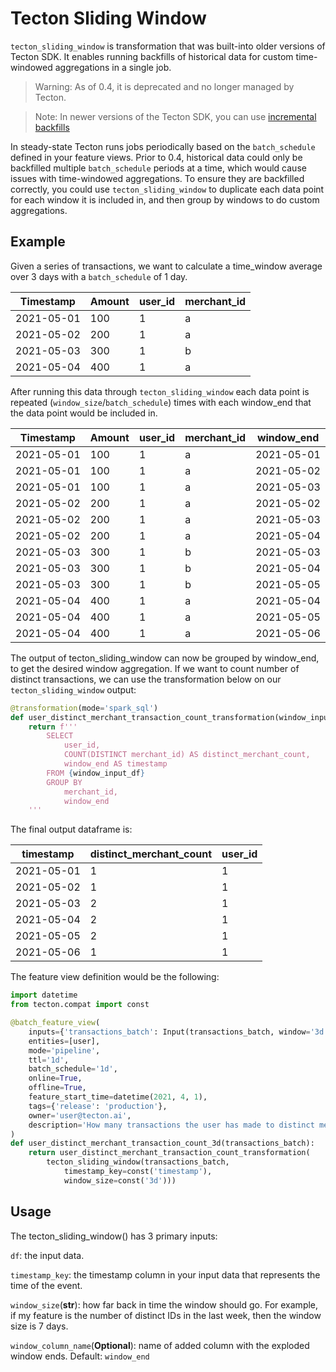 # Tecton Sliding Window

`tecton_sliding_window` is transformation that was built-into older versions of Tecton SDK. It enables running backfills 
of historical data for custom time-windowed aggregations in a single job.

>Warning:
>As of 0.4, it is deprecated and no longer managed by Tecton.

>Note:
>In newer
versions of the Tecton SDK, you can use [incremental backfills](https://docs.tecton.ai/latest/overviews/framework/feature_views/batch/incremental_backfills.html)

In steady-state Tecton runs jobs periodically based on the `batch_schedule` defined in your feature views. Prior to 0.4, historical
data could only be backfilled multiple `batch_schedule` periods at a time, which would cause issues with time-windowed aggregations.  To ensure they are backfilled
correctly, you could use `tecton_sliding_window` to duplicate each data point for each window it is included in, and then group by windows to do 
custom aggregations.

## Example
Given a series of transactions, we want to calculate a time_window average over 3 days with a `batch_schedule` of 1 day.

| Timestamp  | Amount | user_id | merchant_id |
|------------|--------|---------|-------------|
| 2021-05-01 | 100    | 1       | a           |
| 2021-05-02 | 200    | 1       | a           |
| 2021-05-03 | 300    | 1       | b           |
| 2021-05-04 | 400    | 1       | a           |

After running this data through `tecton_sliding_window` each data point is repeated (`window_size`/`batch_schedule`) times
with each window_end that the data point would be included in.

| Timestamp  | Amount | user_id | merchant_id | window_end |
|------------|--------|---------|-------------|------------|
| 2021-05-01 | 100    | 1       | a           | 2021-05-01 |
| 2021-05-01 | 100    | 1       | a           | 2021-05-02 |
| 2021-05-01 | 100    | 1       | a           | 2021-05-03 |
| 2021-05-02 | 200    | 1       | a           | 2021-05-02 |
| 2021-05-02 | 200    | 1       | a           | 2021-05-03 |
| 2021-05-02 | 200    | 1       | a           | 2021-05-04 |
| 2021-05-03 | 300    | 1       | b           | 2021-05-03 |
| 2021-05-03 | 300    | 1       | b           | 2021-05-04 |
| 2021-05-03 | 300    | 1       | b           | 2021-05-05 |
| 2021-05-04 | 400    | 1       | a           | 2021-05-04 |
| 2021-05-04 | 400    | 1       | a           | 2021-05-05 |
| 2021-05-04 | 400    | 1       | a           | 2021-05-06 |

The output of tecton_sliding_window can now be grouped by window_end, to get the desired window aggregation. If we want to
count number of distinct transactions, we can use the transformation below on our `tecton_sliding_window` output:
```python
@transformation(mode='spark_sql')
def user_distinct_merchant_transaction_count_transformation(window_input_df):
    return f'''
        SELECT
            user_id,
            COUNT(DISTINCT merchant_id) AS distinct_merchant_count,
            window_end AS timestamp
        FROM {window_input_df}
        GROUP BY
            merchant_id,
            window_end
    '''
```

The final output dataframe is:

| timestamp  | distinct_merchant_count | user_id |
|------------|-------------------------|---------|
| 2021-05-01 | 1                       | 1       | 
| 2021-05-02 | 1                       | 1       |
| 2021-05-03 | 2                       | 1       |
| 2021-05-04 | 2                       | 1       |
| 2021-05-05 | 2                       | 1       |
| 2021-05-06 | 1                       | 1       |


The feature view definition would be the following:

```python
import datetime
from tecton.compat import const

@batch_feature_view(
    inputs={'transactions_batch': Input(transactions_batch, window='3d')},
    entities=[user],
    mode='pipeline',
    ttl='1d',
    batch_schedule='1d',
    online=True,
    offline=True,
    feature_start_time=datetime(2021, 4, 1),
    tags={'release': 'production'},
    owner='user@tecton.ai',
    description='How many transactions the user has made to distinct merchants in the last 3 days.'
)
def user_distinct_merchant_transaction_count_3d(transactions_batch):
    return user_distinct_merchant_transaction_count_transformation(
        tecton_sliding_window(transactions_batch,
            timestamp_key=const('timestamp'),
            window_size=const('3d')))
```
## Usage
The tecton_sliding_window() has 3 primary inputs:

`df`: the input data.

`timestamp_key`: the timestamp column in your input data that represents the time of the event.

`window_size`(**str**): how far back in time the window should go. For example, if my feature is the number of distinct IDs in the last week, then the window size is 7 days.

`window_column_name`(**Optional**): name of added column with the exploded window ends. Default: `window_end`
